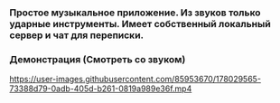 ### Простое музыкальное приложение. Из звуков только ударные инструменты. Имеет собственный локальный сервер и чат для переписки.  
### Демонстрация (Смотреть со звуком)


https://user-images.githubusercontent.com/85953670/178029565-73388d79-0adb-405d-b261-0819a989e36f.mp4

